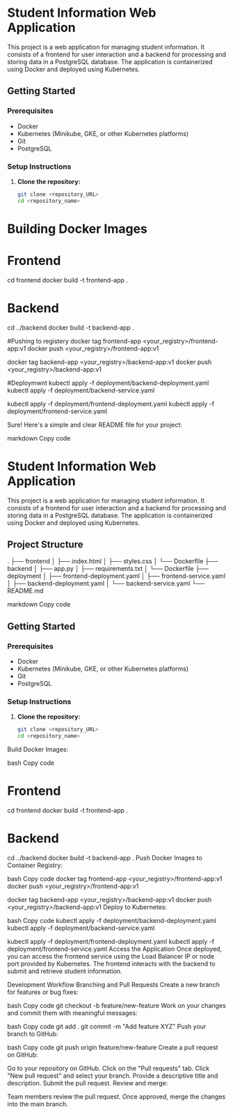 # Student Information Web Application

This project is a web application for managing student information. It consists of a frontend for user interaction and a backend for processing and storing data in a PostgreSQL database. The application is containerized using Docker and deployed using Kubernetes.


## Getting Started

### Prerequisites

- Docker
- Kubernetes (Minikube, GKE, or other Kubernetes platforms)
- Git
- PostgreSQL

### Setup Instructions

1. **Clone the repository:**

   ```bash
   git clone <repository_URL>
   cd <repository_name>
# Building Docker Images 
# Frontend
cd frontend
docker build -t frontend-app .

# Backend
cd ../backend
docker build -t backend-app .

#Pushing to registery
docker tag frontend-app <your_registry>/frontend-app:v1
docker push <your_registry>/frontend-app:v1

docker tag backend-app <your_registry>/backend-app:v1
docker push <your_registry>/backend-app:v1

#Deploymwnt
kubectl apply -f deployment/backend-deployment.yaml
kubectl apply -f deployment/backend-service.yaml

kubectl apply -f deployment/frontend-deployment.yaml
kubectl apply -f deployment/frontend-service.yaml



Sure! Here's a simple and clear README file for your project:

markdown
Copy code
# Student Information Web Application

This project is a web application for managing student information. It consists of a frontend for user interaction and a backend for processing and storing data in a PostgreSQL database. The application is containerized using Docker and deployed using Kubernetes.

## Project Structure

.
├── frontend
│ ├── index.html
│ ├── styles.css
│ └── Dockerfile
├── backend
│ ├── app.py
│ ├── requirements.txt
│ └── Dockerfile
├── deployment
│ ├── frontend-deployment.yaml
│ ├── frontend-service.yaml
│ ├── backend-deployment.yaml
│ └── backend-service.yaml
└── README.md

markdown
Copy code

## Getting Started

### Prerequisites

- Docker
- Kubernetes (Minikube, GKE, or other Kubernetes platforms)
- Git
- PostgreSQL

### Setup Instructions

1. **Clone the repository:**

   ```bash
   git clone <repository_URL>
   cd <repository_name>
Build Docker Images:

bash
Copy code
# Frontend
cd frontend
docker build -t frontend-app .

# Backend
cd ../backend
docker build -t backend-app .
Push Docker Images to Container Registry:

bash
Copy code
docker tag frontend-app <your_registry>/frontend-app:v1
docker push <your_registry>/frontend-app:v1

docker tag backend-app <your_registry>/backend-app:v1
docker push <your_registry>/backend-app:v1
Deploy to Kubernetes:

bash
Copy code
kubectl apply -f deployment/backend-deployment.yaml
kubectl apply -f deployment/backend-service.yaml

kubectl apply -f deployment/frontend-deployment.yaml
kubectl apply -f deployment/frontend-service.yaml
Access the Application
Once deployed, you can access the frontend service using the Load Balancer IP or node port provided by Kubernetes. The frontend interacts with the backend to submit and retrieve student information.

Development Workflow
Branching and Pull Requests
Create a new branch for features or bug fixes:

bash
Copy code
git checkout -b feature/new-feature
Work on your changes and commit them with meaningful messages:

bash
Copy code
git add .
git commit -m "Add feature XYZ"
Push your branch to GitHub:

bash
Copy code
git push origin feature/new-feature
Create a pull request on GitHub:

Go to your repository on GitHub.
Click on the "Pull requests" tab.
Click "New pull request" and select your branch.
Provide a descriptive title and description.
Submit the pull request.
Review and merge:

Team members review the pull request.
Once approved, merge the changes into the main branch.
